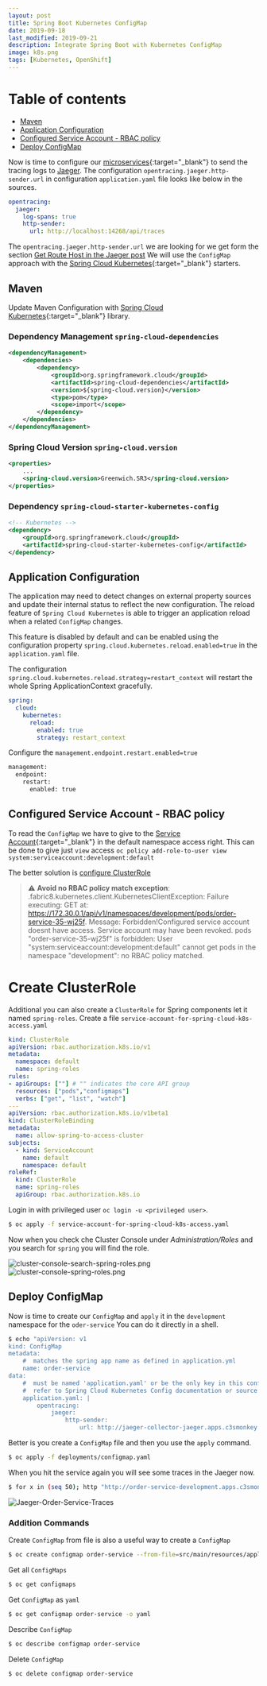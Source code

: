 ```yaml
--- 
layout: post
title: Spring Boot Kubernetes ConfigMap
date: 2019-09-18
last_modified: 2019-09-21
description: Integrate Spring Boot with Kubernetes ConfigMap
image: k8s.png
tags: [Kubernetes, OpenShift]
---
```


# Table of contents
* [Maven](#MavenConfiguration)
* [Application Configuration](#ApplicationConfiguration)
* [Configured Service Account - RBAC policy](#RBACpolicy)
* [Deploy ConfigMap](#DeployConfigMap)
 
Now is time to configure our [microservices](https://github.com/marzelwidmer/microservices-demo){:target="_blank"} to send the tracing 
logs to [Jaeger](http://blog.marcelwidmer.org/jaeger/). The configuration `opentracing.jaeger.http-sender.url` in configuration `application.yaml` file looks like below in the sources.
```yaml
opentracing:
  jaeger:
    log-spans: true
    http-sender:
      url: http://localhost:14268/api/traces
``` 

The `opentracing.jaeger.http-sender.url` we are looking for we get form the section [Get Route Host in the Jaeger post](http://blog.marcelwidmer.org/jaeger/#GetRouteHost)
We will use the `ConfigMap` approach with the [Spring Cloud Kubernetes](https://spring.io/projects/spring-cloud-kubernetes){:target="_blank"} starters.

## Maven <a name="MavenConfiguration"></a>
Update Maven Configuration with [Spring Cloud Kubernetes](https://cloud.spring.io/spring-cloud-static/spring-cloud-kubernetes/1.0.3.RELEASE/single/spring-cloud-kubernetes.html){:target="_blank"} library.
 
### Dependency Management `spring-cloud-dependencies`
```xml
<dependencyManagement>
    <dependencies>
        <dependency>
            <groupId>org.springframework.cloud</groupId>
            <artifactId>spring-cloud-dependencies</artifactId>
            <version>${spring-cloud.version}</version>
            <type>pom</type>
            <scope>import</scope>
        </dependency>
    </dependencies>
</dependencyManagement>
```

### Spring Cloud Version `spring-cloud.version` 
```xml
<properties>
    ...
    <spring-cloud.version>Greenwich.SR3</spring-cloud.version>
</properties>
```

### Dependency `spring-cloud-starter-kubernetes-config` 
```xml
<!-- Kubernetes -->
<dependency>
    <groupId>org.springframework.cloud</groupId>
    <artifactId>spring-cloud-starter-kubernetes-config</artifactId>
</dependency>
```

## Application Configuration <a name="ApplicationConfiguration"></a>
The application may need to detect changes on external property sources and update their internal status to reflect the new configuration. 
The reload feature of `Spring Cloud Kubernetes` is able to trigger an application reload when a related `ConfigMap` changes.

This feature is disabled by default and can be enabled using the configuration property `spring.cloud.kubernetes.reload.enabled=true` 
 in the `application.yaml` file.

The configuration `spring.cloud.kubernetes.reload.strategy=restart_context` will restart the whole Spring ApplicationContext gracefully.
               
```yaml
spring:
  cloud:
    kubernetes:
      reload:
        enabled: true
        strategy: restart_context
```
Configure the `management.endpoint.restart.enabled=true`
```bash
management:
  endpoint:
    restart:
      enabled: true
```

## Configured Service Account - RBAC policy <a name="RBACpolicy"></a>
To read the `ConfigMap` we have to give to the [Service Account](https://cloud.spring.io/spring-cloud-static/spring-cloud-kubernetes/1.1.0.M2/reference/html/#_service_account){:target="_blank"}  in the default namespace access right. This can be done to give just 
`view` access `oc policy add-role-to-user view system:serviceaccount:development:default` 
 
The better solution is [configure ClusterRole](#ConfigureClusterRole) 

> ⚠️ **Avoid no RBAC policy match exception**:  
                                        .fabric8.kubernetes.client.KubernetesClientException: 
                                        Failure executing: GET at: https://172.30.0.1/api/v1/namespaces/development/pods/order-service-35-wj25f. 
                                            Message: Forbidden!Configured service account doesnt have access. 
                                            Service account may have been revoked. pods "order-service-35-wj25f" is 
                                                forbidden: User "system:serviceaccount:development:default" cannot get pods in the namespace "development": no RBAC policy matched.
                                         

# Create ClusterRole  <a name="ConfigureClusterRole"></a>
Additional you can also create a `ClusterRole` for Spring components let it named `spring-roles`.
Create a file `service-account-for-spring-cloud-k8s-access.yaml`
```yaml
kind: ClusterRole
apiVersion: rbac.authorization.k8s.io/v1
metadata:
  namespace: default
  name: spring-roles
rules:
- apiGroups: [""] # "" indicates the core API group
  resources: ["pods","configmaps"]
  verbs: ["get", "list", "watch"]
---
apiVersion: rbac.authorization.k8s.io/v1beta1
kind: ClusterRoleBinding
metadata:
  name: allow-spring-to-access-cluster
subjects:
  - kind: ServiceAccount
    name: default
    namespace: default
roleRef:
  kind: ClusterRole
  name: spring-roles
  apiGroup: rbac.authorization.k8s.io
```

Login in with privileged user `oc login -u <privileged user>`.
```bash
$ oc apply -f service-account-for-spring-cloud-k8s-access.yaml
```

Now when you check che Cluster Console under _Administration/Roles_ and you search for `spring` you will find the role. 

![cluster-console-search-spring-roles.png](/img/2019/spring-boot-k8s-configmap/cluster-console-search-spring-roles.png)
![cluster-console-spring-roles.png](/img/2019/spring-boot-k8s-configmap/cluster-console-spring-roles.png)


## Deploy ConfigMap <a name="DeployConfigMap"></a>
Now is time to create our `ConfigMap` and `apply` it in the `development` namespace for the `oder-service`
You can do it directly in a shell.
```bash
$ echo "apiVersion: v1
kind: ConfigMap
metadata:
    #  matches the spring app name as defined in application.yml
    name: order-service
data:
    #  must be named 'application.yaml' or be the only key in this config
    #  refer to Spring Cloud Kubernetes Config documentation or source code
    application.yaml: |
        opentracing:
            jaeger:
                http-sender:
                    url: http://jaeger-collector-jaeger.apps.c3smonkey.ch/api/traces" | oc apply -f -
```

Better is you create a `ConfigMap` file and then you use the `apply` command.  
```bash
$ oc apply -f deployments/configmap.yaml
```

When you hit the service again you will see some traces in the Jaeger now.
```bash
$ for x in (seq 50); http "http://order-service-development.apps.c3smonkey.ch/api/v1/orders/random"; end
```

![Jaeger-Order-Service-Traces](/img/2019/spring-boot-k8s-configmap/Jaeger-Order-Service-Traces.png)




### Addition Commands
Create `ConfigMap` from file is also a useful way to create a `ConfigMap`
```bash
$ oc create configmap order-service --from-file=src/main/resources/application.yaml
```

Get all `ConfigMaps`
```bash
$ oc get configmaps
```

Get `ConfigMap` as `yaml`
```bash
$ oc get configmap order-service -o yaml
```

Describe `ConfigMap`
```bash
$ oc describe configmap order-service
```

Delete `ConfigMap`
```bash
$ oc delete configmap order-service
```

[jekyll-docs]: https://jekyllrb.com/docs/home
[jekyll-gh]:   https://github.com/jekyll/jekyll
[jekyll-talk]: https://talk.jekyllrb.com/